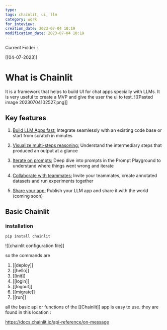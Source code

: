 ```yaml
---
type: 
tags: chainlit, ui, llm
category: work
for_inteview: 
creation_date: 2023-07-04 10:19
modification_date: 2023-07-04 10:19
---
```


Current Folder : 




[[04-07-2023]]


# What is Chainlit

It is a framework that helps to build UI for chat apps specially with LLMs. It is very useful to create a MVP and give the user the ui to test. 
![[Pasted image 20230704102527.png]]

## Key features

1. [Build LLM Apps fast:](https://docs.chainlit.io/examples/openai-sql) Integrate seamlessly with an existing code base or start from scratch in minutes
    
2. [Visualize multi-steps reasoning:](https://docs.chainlit.io/concepts/chain-of-thought) Understand the intermediary steps that produced an output at a glance
    
3. [Iterate on prompts:](https://docs.chainlit.io/concepts/prompt-playground) Deep dive into prompts in the Prompt Playground to understand where things went wrong and iterate
    
4. [Collaborate with teammates:](https://docs.chainlit.io/cloud/create-project) Invite your teammates, create annotated datasets and run experiments together
    
5. [Share your app:](https://docs.chainlit.io/cloud/deploy) Publish your LLM app and share it with the world (coming soon)
    


## Basic Chainlit 

### installation

```shell
pip install chainlit
```



![[chainlit configuration file]]

so the commands are 

1. [[deploy]]
2. [[hello]]
3. [[init]]
4. [[login]]
5. [[logout]]
6. [[migrate]]
7. [[run]]


all the basic api or functions of the [[Chainlit]] app is easy to use. they are found in this location : 

https://docs.chainlit.io/api-reference/on-message 